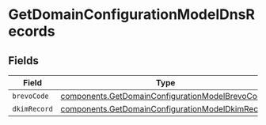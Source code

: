 # GetDomainConfigurationModelDnsRecords


## Fields

| Field                                                                                                                | Type                                                                                                                 | Required                                                                                                             | Description                                                                                                          |
| -------------------------------------------------------------------------------------------------------------------- | -------------------------------------------------------------------------------------------------------------------- | -------------------------------------------------------------------------------------------------------------------- | -------------------------------------------------------------------------------------------------------------------- |
| `brevoCode`                                                                                                          | [components.GetDomainConfigurationModelBrevoCode](../../models/components/getdomainconfigurationmodelbrevocode.md)   | :heavy_minus_sign:                                                                                                   | N/A                                                                                                                  |
| `dkimRecord`                                                                                                         | [components.GetDomainConfigurationModelDkimRecord](../../models/components/getdomainconfigurationmodeldkimrecord.md) | :heavy_minus_sign:                                                                                                   | N/A                                                                                                                  |